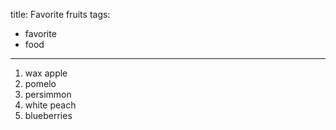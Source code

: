 title: Favorite fruits
tags:
- favorite
- food
---

1. wax apple
2. pomelo
3. persimmon
4. white peach
5. blueberries
